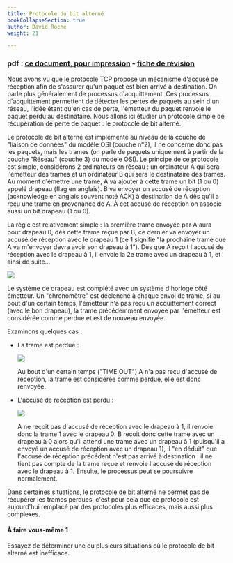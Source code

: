 ```yaml
---
title: Protocole du bit alterné
bookCollapseSection: true
author: David Roche
weight: 21

---
```



### pdf : [ce document, pour impression](/uploads/docsnsi/reseau/nsi_prem_bit_alt.pdf) - [fiche de révision](/uploads/docsnsi/reseau/18_Protocole_du_bit_alterne.pdf)


Nous avons vu que le protocole TCP propose un mécanisme d'accusé de
réception afin de s'assurer qu'un paquet est bien arrivé à
destination. On parle plus généralement de processus d'acquittement.
Ces processus d'acquittement permettent de détecter les pertes de
paquets au sein d'un réseau, l'idée étant qu'en cas de perte,
l'émetteur du paquet renvoie le paquet perdu au destinataire. Nous
allons ici étudier un protocole simple de récupération de perte de
paquet : le protocole de bit alterné.

Le protocole de bit alterné est implémenté au niveau de la couche de
"liaison de données" du modèle OSI (couche n°2), il ne concerne donc
pas les paquets, mais les trames (on parle de paquets uniquement à
partir de la couche "Réseau" (couche 3) du modèle OSI). Le principe de
ce protocole est simple, considérons 2 ordinateurs en réseau : un
ordinateur A qui sera l'émetteur des trames et un ordinateur B qui sera
le destinataire des trames. Au moment d'émettre une trame, A va ajouter
à cette trame un bit (1 ou 0) appelé drapeau (flag en anglais). B va
envoyer un accusé de réception (acknowledge en anglais souvent noté ACK)
à destination de A dès qu'il a reçu une trame en provenance de A. À cet
accusé de réception on associe aussi un bit drapeau (1 ou 0).

La règle est relativement simple : la première trame envoyée par A aura
pour drapeau 0, dès cette trame reçue par B, ce dernier va envoyer un
accusé de réception avec le drapeau 1 (ce 1 signifie "la prochaine
trame que A va m'envoyer devra avoir son drapeau à 1"). Dès que A
reçoit l'accusé de réception avec le drapeau à 1, il envoie la 2e trame
avec un drapeau à 1, et ainsi de suite\...

![](/uploads/docsnsi/reseau/img/nsi_prem_res_bitAlt_1.png)

Le système de drapeau est complété avec un système d'horloge côté
émetteur. Un "chronomètre" est déclenché à chaque envoi de trame, si
au bout d'un certain temps, l'émetteur n'a pas reçu un acquittement
correct (avec le bon drapeau), la trame précédemment envoyée par
l'émetteur est considérée comme perdue et est de nouveau envoyée.

Examinons quelques cas :

-   La trame est perdue :

    ![](/uploads/docsnsi/reseau/img/nsi_prem_res_bitAlt_2.png)

    Au bout d'un certain temps ("TIME OUT") A n'a pas reçu d'accusé
    de réception, la trame est considérée comme perdue, elle est donc
    renvoyée.

-   L'accusé de réception est perdu :

    ![](/uploads/docsnsi/reseau/img/nsi_prem_res_bitAlt_3.png)

    A ne reçoit pas d'accusé de réception avec le drapeau à 1, il
    renvoie donc la trame 1 avec le drapeau 0. B reçoit donc cette trame
    avec un drapeau à 0 alors qu'il attend une trame avec un drapeau à
    1 (puisqu'il a envoyé un accusé de réception avec un drapeau 1), il
    "en déduit" que l'accusé de réception précédent n'est pas arrivé
    à destination : il ne tient pas compte de la trame reçue et renvoie
    l'accusé de réception avec le drapeau à 1. Ensuite, le processus
    peut se poursuivre normalement.

Dans certaines situations, le protocole de bit alterné ne permet pas de
récupérer les trames perdues, c'est pour cela que ce protocole est
aujourd'hui remplacé par des protocoles plus efficaces, mais aussi plus
complexes.

#### À faire vous-même 1

Essayez de déterminer une ou plusieurs situations où le protocole de bit
alterné est inefficace.
